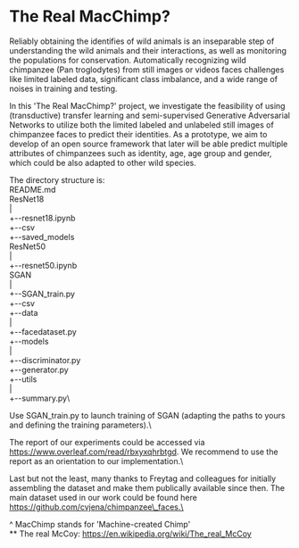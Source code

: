 # The Real MacChimp?

Reliably obtaining the identifies of wild animals is an inseparable step of understanding the wild animals and their interactions, as well as monitoring the populations for conservation. Automatically recognizing wild chimpanzee (Pan troglodytes) from still images or videos faces challenges like limited labeled data, significant class imbalance, and a wide range of noises in training and testing. 

In this 'The Real MacChimp?' project, we investigate the feasibility of using (transductive) transfer learning and semi-supervised Generative Adversarial Networks to utilize both the limited labeled and unlabeled still images of chimpanzee faces to predict their identities. As a prototype, we aim to develop of an open source framework that later will be able predict multiple attributes of chimpanzees such as identity, age, age group and gender, which could be also adapted to other wild species.

The directory structure is:\
README.md\
ResNet18\
  |\
  +--resnet18.ipynb\
  +--csv\
  +--saved_models\
ResNet50\
  |\
  +--resnet50.ipynb\
SGAN\
  |\
  +--SGAN_train.py\
  +--csv\
  +--data\
      |\
      +--facedataset.py\
  +--models\
      |\
      +--discriminator.py\
      +--generator.py\
  +--utils\
      |\
      +--summary.py\

Use SGAN_train.py to launch training of SGAN (adapting the paths to yours and defining the training parameters).\

The report of our experiments could be accessed via https://www.overleaf.com/read/rbxyxqhrbtgd. We recommend to use the report as an orientation to our implementation.\

Last but not the least, many thanks to Freytag and colleagues for initially assembling the dataset and make them publically available since then. The main dataset used in our work could be found here https://github.com/cvjena/chimpanzee\_faces.\

^ MacChimp stands for 'Machine-created Chimp' \
** The real McCoy: https://en.wikipedia.org/wiki/The_real_McCoy
